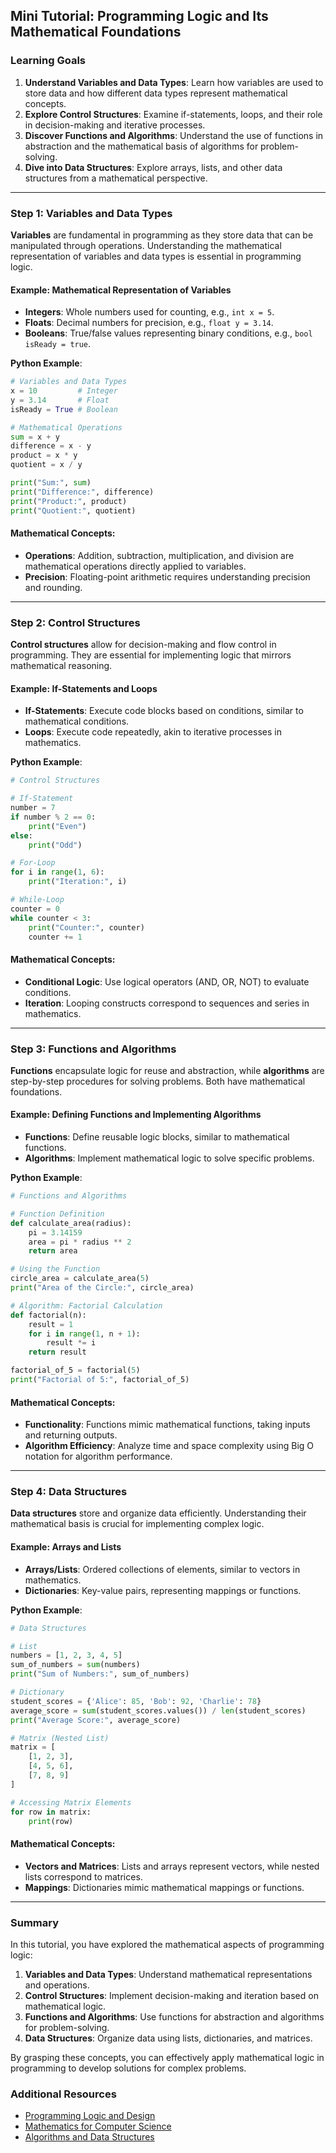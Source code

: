 ## Mini Tutorial: Programming Logic and Its Mathematical Foundations

### Learning Goals

1. **Understand Variables and Data Types**: Learn how variables are used to store data and how different data types represent mathematical concepts.
2. **Explore Control Structures**: Examine if-statements, loops, and their role in decision-making and iterative processes.
3. **Discover Functions and Algorithms**: Understand the use of functions in abstraction and the mathematical basis of algorithms for problem-solving.
4. **Dive into Data Structures**: Explore arrays, lists, and other data structures from a mathematical perspective.

---

### Step 1: Variables and Data Types

**Variables** are fundamental in programming as they store data that can be manipulated through operations. Understanding the mathematical representation of variables and data types is essential in programming logic.

#### Example: Mathematical Representation of Variables

- **Integers**: Whole numbers used for counting, e.g., `int x = 5`.
- **Floats**: Decimal numbers for precision, e.g., `float y = 3.14`.
- **Booleans**: True/false values representing binary conditions, e.g., `bool isReady = true`.

**Python Example**:

```python
# Variables and Data Types
x = 10         # Integer
y = 3.14       # Float
isReady = True # Boolean

# Mathematical Operations
sum = x + y
difference = x - y
product = x * y
quotient = x / y

print("Sum:", sum)
print("Difference:", difference)
print("Product:", product)
print("Quotient:", quotient)
```

#### Mathematical Concepts:

- **Operations**: Addition, subtraction, multiplication, and division are mathematical operations directly applied to variables.
- **Precision**: Floating-point arithmetic requires understanding precision and rounding.

---

### Step 2: Control Structures

**Control structures** allow for decision-making and flow control in programming. They are essential for implementing logic that mirrors mathematical reasoning.

#### Example: If-Statements and Loops

- **If-Statements**: Execute code blocks based on conditions, similar to mathematical conditions.
- **Loops**: Execute code repeatedly, akin to iterative processes in mathematics.

**Python Example**:

```python
# Control Structures

# If-Statement
number = 7
if number % 2 == 0:
    print("Even")
else:
    print("Odd")

# For-Loop
for i in range(1, 6):
    print("Iteration:", i)

# While-Loop
counter = 0
while counter < 3:
    print("Counter:", counter)
    counter += 1
```

#### Mathematical Concepts:

- **Conditional Logic**: Use logical operators (AND, OR, NOT) to evaluate conditions.
- **Iteration**: Looping constructs correspond to sequences and series in mathematics.

---

### Step 3: Functions and Algorithms

**Functions** encapsulate logic for reuse and abstraction, while **algorithms** are step-by-step procedures for solving problems. Both have mathematical foundations.

#### Example: Defining Functions and Implementing Algorithms

- **Functions**: Define reusable logic blocks, similar to mathematical functions.
- **Algorithms**: Implement mathematical logic to solve specific problems.

**Python Example**:

```python
# Functions and Algorithms

# Function Definition
def calculate_area(radius):
    pi = 3.14159
    area = pi * radius ** 2
    return area

# Using the Function
circle_area = calculate_area(5)
print("Area of the Circle:", circle_area)

# Algorithm: Factorial Calculation
def factorial(n):
    result = 1
    for i in range(1, n + 1):
        result *= i
    return result

factorial_of_5 = factorial(5)
print("Factorial of 5:", factorial_of_5)
```

#### Mathematical Concepts:

- **Functionality**: Functions mimic mathematical functions, taking inputs and returning outputs.
- **Algorithm Efficiency**: Analyze time and space complexity using Big O notation for algorithm performance.

---

### Step 4: Data Structures

**Data structures** store and organize data efficiently. Understanding their mathematical basis is crucial for implementing complex logic.

#### Example: Arrays and Lists

- **Arrays/Lists**: Ordered collections of elements, similar to vectors in mathematics.
- **Dictionaries**: Key-value pairs, representing mappings or functions.

**Python Example**:

```python
# Data Structures

# List
numbers = [1, 2, 3, 4, 5]
sum_of_numbers = sum(numbers)
print("Sum of Numbers:", sum_of_numbers)

# Dictionary
student_scores = {'Alice': 85, 'Bob': 92, 'Charlie': 78}
average_score = sum(student_scores.values()) / len(student_scores)
print("Average Score:", average_score)

# Matrix (Nested List)
matrix = [
    [1, 2, 3],
    [4, 5, 6],
    [7, 8, 9]
]

# Accessing Matrix Elements
for row in matrix:
    print(row)
```

#### Mathematical Concepts:

- **Vectors and Matrices**: Lists and arrays represent vectors, while nested lists correspond to matrices.
- **Mappings**: Dictionaries mimic mathematical mappings or functions.

---

### Summary

In this tutorial, you have explored the mathematical aspects of programming logic:

1. **Variables and Data Types**: Understand mathematical representations and operations.
2. **Control Structures**: Implement decision-making and iteration based on mathematical logic.
3. **Functions and Algorithms**: Use functions for abstraction and algorithms for problem-solving.
4. **Data Structures**: Organize data using lists, dictionaries, and matrices.

By grasping these concepts, you can effectively apply mathematical logic in programming to develop solutions for complex problems.

### Additional Resources

- [Programming Logic and Design](https://www.codecademy.com/articles/what-is-programming-logic)
- [Mathematics for Computer Science](https://ocw.mit.edu/courses/electrical-engineering-and-computer-science/6-042j-mathematics-for-computer-science-fall-2005/)
- [Algorithms and Data Structures](https://www.geeksforgeeks.org/fundamentals-of-algorithms/)
